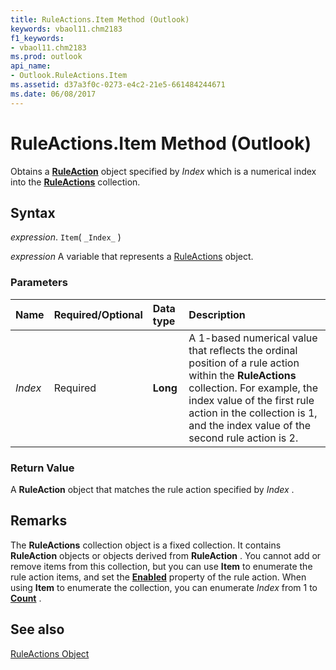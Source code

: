 ```yaml
---
title: RuleActions.Item Method (Outlook)
keywords: vbaol11.chm2183
f1_keywords:
- vbaol11.chm2183
ms.prod: outlook
api_name:
- Outlook.RuleActions.Item
ms.assetid: d37a3f0c-0273-e4c2-21e5-661484244671
ms.date: 06/08/2017
---
```



# RuleActions.Item Method (Outlook)

Obtains a  **[RuleAction](Outlook.RuleAction.md)** object specified by _Index_ which is a numerical index into the **[RuleActions](Outlook.RuleActions.md)** collection.


## Syntax

 _expression_. `Item`( `_Index_` )

 _expression_ A variable that represents a [RuleActions](./Outlook.RuleActions.md) object.


### Parameters



|Name|Required/Optional|Data type|Description|
|:-----|:-----|:-----|:-----|
| _Index_|Required| **Long**|A 1-based numerical value that reflects the ordinal position of a rule action within the  **RuleActions** collection. For example, the index value of the first rule action in the collection is 1, and the index value of the second rule action is 2.|

### Return Value

A  **RuleAction** object that matches the rule action specified by _Index_ .


## Remarks

The  **RuleActions** collection object is a fixed collection. It contains **RuleAction** objects or objects derived from **RuleAction** . You cannot add or remove items from this collection, but you can use **Item** to enumerate the rule action items, and set the **[Enabled](Outlook.RuleAction.Enabled.md)** property of the rule action. When using **Item** to enumerate the collection, you can enumerate _Index_ from 1 to **[Count](Outlook.RuleActions.Count.md)** .


## See also


[RuleActions Object](Outlook.RuleActions.md)

